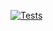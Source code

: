 [![Tests](https://img.shields.io/github/workflow/status/North-ind/hello_app/Unit%20Tests?label=Tests&logo=github)](https://github.com/North-ind/hello_app/actions/workflows/unit-te.yml)

